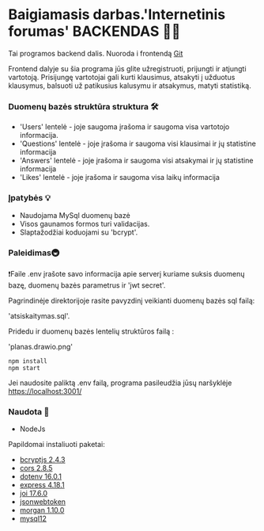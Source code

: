 # Baigiamasis darbas.'Internetinis forumas' BACKENDAS 👨‍🎓

Tai programos backend dalis. Nuoroda i frontendą [Git](https://github.com/Stasysj/stasys_jakaitis_baigiamasis_darbas_frontend)

Frontend dalyje su šia programa jūs glite užregistruoti, prijungti ir atjungti vartotoją. Prisijungę vartotojai gali kurti klausimus, atsakyti į užduotus klausymus, balsuoti už patikusius kalusymu ir atsakymus, matyti statistiką.

### Duomenų bazės struktūra struktura 🛠️

- 'Users' lentelė - joje saugoma įrašoma ir saugoma visa vartotojo informacija.
- 'Questions' lentelė - joje įrašoma ir saugoma visi klausimai ir jų statistine informacija
- 'Answers' lentelė - joje įrašoma ir saugoma visi atsakymai ir jų statistine informacija
- 'Likes' lentelė - joje įrašoma ir saugoma visa laikų informacija

### Įpatybės **💡**

- Naudojama MySql duomenų bazė
- Visos gaunamos formos turi validacijas.
- Slaptažodžiai koduojami su 'bcrypt'.

### Paleidimas🚇

❗Faile .env įrašote savo informacija apie serverį kuriame suksis duomenų bazę, duomenų bazės parametrus ir 'jwt secret'.

Pagrindinėje direktorijoje rasite pavyzdinį veikianti duomenų bazės sql failą:

'atsiskaitymas.sql'.

Pridedu ir duomenų bazės lentelių struktūros failą :

'planas.drawio.png'

```
npm install
npm start
```

Jei naudosite paliktą .env failą, programa pasileudžia jūsų naršyklėje [https://localhost:3001/](https://localhost:3000/)

### Naudota 📜

- NodeJs

Papildomai instaliuoti paketai:

- [bcryptjs 2.4.3](https://www.npmjs.com)
- [cors 2.8.5](https://www.npmjs.com/)
- [dotenv 16.0.1](https://www.npmjs.com)
- [express 4.18.1](https://www.npmjs.com/)
- [joi 17.6.0](https://www.npmjs.com)
- [jsonwebtoken](https://www.npmjs.com/)
- [morgan 1.10.0](https://www.npmjs.com)
- [mysql12](https://www.npmjs.com/)
